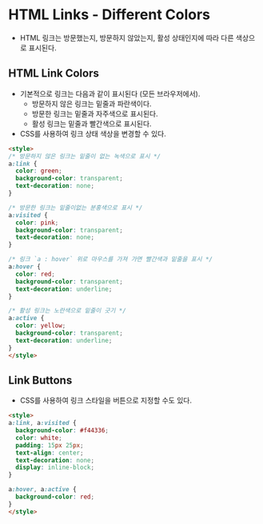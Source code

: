 # HTML Links - Different Colors
- HTML 링크는 방문했는지, 방문하지 않았는지, 활성 상태인지에 따라 다른 색상으로 표시된다.

## HTML Link Colors
- 기본적으로 링크는 다음과 같이 표시된다 (모든 브라우저에서).
  - 방문하지 않은 링크는 밑줄과 파란색이다.
  - 방문한 링크는 밑줄과 자주색으로 표시된다.
  - 활성 링크는 밑줄과 빨간색으로 표시된다.
- CSS를 사용하여 링크 상태 색상을 변경할 수 있다.
```html
<style>
/* 방문하지 않은 링크는 밑줄이 없는 녹색으로 표시 */
a:link {
  color: green;
  background-color: transparent;
  text-decoration: none;
}

/* 방문한 링크는 밑줄이없는 분홍색으로 표시 */
a:visited {
  color: pink;
  background-color: transparent;
  text-decoration: none;
}

/* 링크 `a : hover` 위로 마우스를 가져 가면 빨간색과 밑줄을 표시 */
a:hover {
  color: red;
  background-color: transparent;
  text-decoration: underline;
}

/* 활성 링크는 노란색으로 밑줄이 긋기 */
a:active {
  color: yellow;
  background-color: transparent;
  text-decoration: underline;
}
</style>
```

## Link Buttons
- CSS를 사용하여 링크 스타일을 버튼으로 지정할 수도 있다.
```html
<style>
a:link, a:visited {
  background-color: #f44336;
  color: white;
  padding: 15px 25px;
  text-align: center;
  text-decoration: none;
  display: inline-block;
}

a:hover, a:active {
  background-color: red;
}
</style>
```